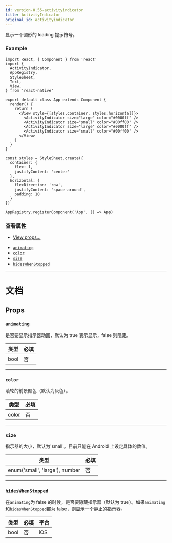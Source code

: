 ```yaml
---
id: version-0.55-activityindicator
title: ActivityIndicator
original_id: activityindicator
---
```


显示一个圆形的 loading 提示符号。

### Example

```ReactNativeWebPlayer
import React, { Component } from 'react'
import {
  ActivityIndicator,
  AppRegistry,
  StyleSheet,
  Text,
  View,
} from 'react-native'

export default class App extends Component {
  render() {
    return (
      <View style={[styles.container, styles.horizontal]}>
        <ActivityIndicator size="large" color="#0000ff" />
        <ActivityIndicator size="small" color="#00ff00" />
        <ActivityIndicator size="large" color="#0000ff" />
        <ActivityIndicator size="small" color="#00ff00" />
      </View>
    )
  }
}

const styles = StyleSheet.create({
  container: {
    flex: 1,
    justifyContent: 'center'
  },
  horizontal: {
    flexDirection: 'row',
    justifyContent: 'space-around',
    padding: 10
  }
})

AppRegistry.registerComponent('App', () => App)
```

### 查看属性

* [View props...](view.md#props)

- [`animating`](activityindicator.md#animating)
- [`color`](activityindicator.md#color)
- [`size`](activityindicator.md#size)
- [`hidesWhenStopped`](activityindicator.md#hideswhenstopped)

---

# 文档

## Props

### `animating`

是否要显示指示器动画，默认为 true 表示显示，false 则隐藏。

| 类型 | 必填 |
| ---- | ---- |
| bool | 否   |

---

### `color`

滚轮的前景颜色（默认为灰色）。

| 类型               | 必填 |
| ------------------ | ---- |
| [color](colors.md) | 否   |

---

### `size`

指示器的大小，默认为'small'。目前只能在 Android 上设定具体的数值。

| 类型                           | 必填 |
| ------------------------------ | ---- |
| enum('small', 'large'), number | 否   |

---

### `hidesWhenStopped`

在`animating`为 false 的时候，是否要隐藏指示器（默认为 true）。如果`animating`和`hidesWhenStopped`都为 false，则显示一个静止的指示器。

| 类型 | 必填 | 平台 |
| ---- | ---- | ---- |
| bool | 否   | iOS  |
